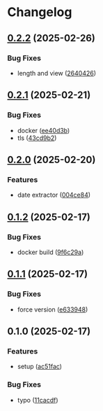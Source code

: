 # Changelog

## [0.2.2](https://github.com/LunchTimeCode/jobs/compare/v0.2.1...v0.2.2) (2025-02-26)


### Bug Fixes

* length and view ([2640426](https://github.com/LunchTimeCode/jobs/commit/2640426a04248d742765cdde55858788c8a0b14d))

## [0.2.1](https://github.com/LunchTimeCode/jobs/compare/v0.2.0...v0.2.1) (2025-02-21)


### Bug Fixes

* docker ([ee40d3b](https://github.com/LunchTimeCode/jobs/commit/ee40d3b27910989f98fb3a62b4d6136672bec2cf))
* tls ([43cd9b2](https://github.com/LunchTimeCode/jobs/commit/43cd9b2821be31e4b7472f46daa7ac69259890b6))

## [0.2.0](https://github.com/LunchTimeCode/jobs/compare/v0.1.2...v0.2.0) (2025-02-20)


### Features

* date extractor ([004ce84](https://github.com/LunchTimeCode/jobs/commit/004ce846eb51cc5584440dae6fe8026908482ce2))

## [0.1.2](https://github.com/LunchTimeCode/jobs/compare/v0.1.1...v0.1.2) (2025-02-17)


### Bug Fixes

* docker build ([9f6c29a](https://github.com/LunchTimeCode/jobs/commit/9f6c29a6700aeccfb008b709d7f271c398049568))

## [0.1.1](https://github.com/LunchTimeCode/jobs/compare/v0.1.0...v0.1.1) (2025-02-17)


### Bug Fixes

* force version ([e633948](https://github.com/LunchTimeCode/jobs/commit/e6339484835a314ebeb52f790aa32e5eb1590e4f))

## 0.1.0 (2025-02-17)


### Features

* setup ([ac51fac](https://github.com/LunchTimeCode/jobs/commit/ac51fac6674990c6e5861badb6ede368201ae17a))


### Bug Fixes

* typo ([11cacdf](https://github.com/LunchTimeCode/jobs/commit/11cacdfe5571c550a670159b749ff810f57e3ccf))
